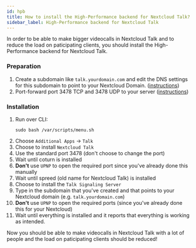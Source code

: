 ```yaml
---
id: hpb
title: How to install the High-Performance backend for Nextcloud Talk?
sidebar_label: High-Performance backend for Nextcloud Talk
---
```


In order to be able to make bigger videocalls in Nextcloud Talk and to reduce the load on paticipating clients, you should install the High-Performance backend for Nextcloud Talk.

### Preparation
1. Create a subdomain like `talk.yourdomain.com` and edit the DNS settings for this subdomain to point to your Nextcloud Domain. ([instructions](./subdomain-cname))
1. Port-forward port 3478 TCP and 3478 UDP to your server ([instructions](./port-forwarding))

### Installation
1. Run over CLI:
    ```shell
    sudo bash /var/scripts/menu.sh
    ```
1. Choose `Additional Apps` -> `Talk`
1. Choose to install `Nextcloud Talk`
1. Use the standard port 3478 (don't choose to change the port)
1. Wait until coturn is installed
1. **Don't** use `UPNP` to open the required port since you've already done this manually
1.  Wait until spreed (old name for Nextcloud Talk) is installed
1. Choose to install the `Talk Signaling Server`
1. Type in the subdomain that you've created and that points to your Nextcloud domain (e.g. `talk.yourdomain.com`)
1. **Don't** use `UPNP` to open the required ports (since you've already done this for your Nextcloud)
1. Wait until everything is installed and it reports that everything is working as intended.

Now you should be able to make videocalls in Nextcloud Talk with a lot of people and the load on paticipating clients should be reduced!